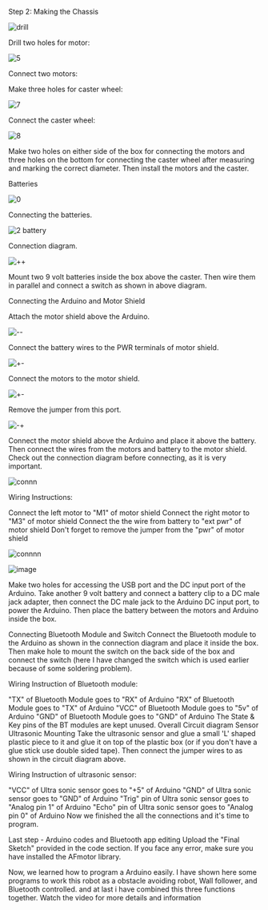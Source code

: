 Step 2: Making the Chassis

![drill](https://user-images.githubusercontent.com/67673221/120104672-579a5a80-c175-11eb-8069-d8e074c68037.JPG)



Drill two holes for motor:

![5](https://user-images.githubusercontent.com/67673221/120104763-caa3d100-c175-11eb-9b43-f6ff7d8e210d.JPG)



Connect two motors:



Make three holes for caster wheel:



![7](https://user-images.githubusercontent.com/67673221/120104769-d42d3900-c175-11eb-96bd-df0b8a26b68c.JPG)






Connect the caster wheel:


![8](https://user-images.githubusercontent.com/67673221/120104775-dd1e0a80-c175-11eb-9ed4-e891c671c032.JPG)



Make two holes on either side of the box for connecting the motors and three holes on the bottom for connecting the caster wheel after measuring and marking the correct diameter. Then install the motors and the caster.

Batteries


![0](https://user-images.githubusercontent.com/67673221/120104798-fa52d900-c175-11eb-814c-d962cfecb80f.JPG)



Connecting the batteries.



![2 battery](https://user-images.githubusercontent.com/67673221/120104838-3ab25700-c176-11eb-909a-453e4f0c54e1.JPG)




Connection diagram.




![++](https://user-images.githubusercontent.com/67673221/120104847-47cf4600-c176-11eb-9d56-a1d852610108.JPG)




Mount two 9 volt batteries inside the box above the caster. Then wire them in parallel and connect a switch as shown in above diagram.






Connecting the Arduino and Motor Shield

Attach the motor shield above the Arduino.



![--](https://user-images.githubusercontent.com/67673221/120104887-6b928c00-c176-11eb-919a-f5438f7d3e7d.JPG)





Connect the battery wires to the PWR terminals of motor shield.


![+-](https://user-images.githubusercontent.com/67673221/120105076-30dd2380-c177-11eb-8ecc-ed93f9f73256.JPG)





Connect the motors to the motor shield.



![+-](https://user-images.githubusercontent.com/67673221/120105131-5b2ee100-c177-11eb-80f4-fe5416355f58.JPG)





Remove the jumper from this port.



![-+](https://user-images.githubusercontent.com/67673221/120105137-65e97600-c177-11eb-92c2-bde3e5386820.JPG)




Connect the motor shield above the Arduino and place it above the battery. Then connect the wires from the motors and battery to the motor shield. Check out the connection diagram before connecting, as it is very important.


![connn](https://user-images.githubusercontent.com/67673221/120105193-a5b05d80-c177-11eb-8191-6b242c8d520d.JPG)




Wiring Instructions:

Connect the left motor to "M1" of motor shield
Connect the right motor to "M3" of motor shield
Connect the the wire from battery to "ext pwr" of motor shield
Don't forget to remove the jumper from the "pwr" of motor shield



![connnn](https://user-images.githubusercontent.com/67673221/120105301-15bee380-c178-11eb-98b5-69501b6c9ddf.JPG)




![image](https://user-images.githubusercontent.com/67673221/120105366-53237100-c178-11eb-966a-ca487bb15bff.png)
 
 
 
 









Make two holes for accessing the USB port and the DC input port of the Arduino. Take another 9 volt battery and connect a battery clip to a DC male jack adapter, then connect the DC male jack to the Arduino DC input port, to power the Arduino. Then place the battery between the motors and Arduino inside the box.

Connecting Bluetooth Module and Switch
Connect the Bluetooth module to the Arduino as shown in the connection diagram and place it inside the box. Then make hole to mount the switch on the back side of the box and connect the switch (here I have changed the switch which is used earlier because of some soldering problem).

Wiring Instruction of Bluetooth module:

"TX" of Bluetooth Module goes to "RX" of Arduino
"RX" of Bluetooth Module goes to "TX" of Arduino
"VCC" of Bluetooth Module goes to "5v" of Arduino
"GND" of Bluetooth Module goes to "GND" of Arduino
The State & Key pins of the BT modules are kept unused.
Overall Circuit diagram
Sensor Ultrasonic Mounting
Take the ultrasonic sensor and glue a small 'L' shaped plastic piece to it and glue it on top of the plastic box (or if you don't have a glue stick use double sided tape). Then connect the jumper wires to as shown in the circuit diagram above.

Wiring Instruction of ultrasonic sensor:

"VCC" of Ultra sonic sensor goes to "+5" of Arduino
"GND" of Ultra sonic sensor goes to "GND" of Arduino
"Trig" pin of Ultra sonic sensor goes to "Analog pin 1" of Arduino
"Echo" pin of Ultra sonic sensor goes to "Analog pin 0" of Arduino
Now we finished the all the connections and it's time to program.

Last step - Arduino codes and Bluetooth app editing
Upload the "Final Sketch" provided in the code section. If you face any error, make sure you have installed the AFmotor library.

Now, we learned how to program a Arduino easily. I have shown here some programs to work this robot as a obstacle avoiding robot, Wall follower, and Bluetooth controlled. and at last i have combined this three functions together. Watch the video for more details and information
